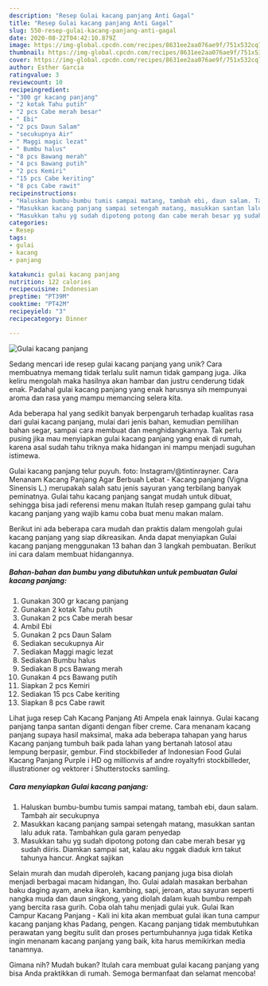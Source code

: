 ```yaml
---
description: "Resep Gulai kacang panjang Anti Gagal"
title: "Resep Gulai kacang panjang Anti Gagal"
slug: 550-resep-gulai-kacang-panjang-anti-gagal
date: 2020-08-22T04:42:10.879Z
image: https://img-global.cpcdn.com/recipes/8631ee2aa076ae9f/751x532cq70/gulai-kacang-panjang-foto-resep-utama.jpg
thumbnail: https://img-global.cpcdn.com/recipes/8631ee2aa076ae9f/751x532cq70/gulai-kacang-panjang-foto-resep-utama.jpg
cover: https://img-global.cpcdn.com/recipes/8631ee2aa076ae9f/751x532cq70/gulai-kacang-panjang-foto-resep-utama.jpg
author: Esther Garcia
ratingvalue: 3
reviewcount: 10
recipeingredient:
- "300 gr kacang panjang"
- "2 kotak Tahu putih"
- "2 pcs Cabe merah besar"
- " Ebi"
- "2 pcs Daun Salam"
- "secukupnya Air"
- " Maggi magic lezat"
- " Bumbu halus"
- "8 pcs Bawang merah"
- "4 pcs Bawang putih"
- "2 pcs Kemiri"
- "15 pcs Cabe keriting"
- "8 pcs Cabe rawit"
recipeinstructions:
- "Haluskan bumbu-bumbu tumis sampai matang, tambah ebi, daun salam. Tambah air secukupnya"
- "Masukkan kacang panjang sampai setengah matang, masukkan santan lalu aduk rata. Tambahkan gula garam penyedap"
- "Masukkan tahu yg sudah dipotong potong dan cabe merah besar yg sudah diiris. Diamkan sampai sat, kalau aku nggak diaduk krn takut tahunya hancur. Angkat sajikan"
categories:
- Resep
tags:
- gulai
- kacang
- panjang

katakunci: gulai kacang panjang 
nutrition: 122 calories
recipecuisine: Indonesian
preptime: "PT39M"
cooktime: "PT42M"
recipeyield: "3"
recipecategory: Dinner

---
```



![Gulai kacang panjang](https://img-global.cpcdn.com/recipes/8631ee2aa076ae9f/751x532cq70/gulai-kacang-panjang-foto-resep-utama.jpg)

Sedang mencari ide resep gulai kacang panjang yang unik? Cara membuatnya memang tidak terlalu sulit namun tidak gampang juga. Jika keliru mengolah maka hasilnya akan hambar dan justru cenderung tidak enak. Padahal gulai kacang panjang yang enak harusnya sih mempunyai aroma dan rasa yang mampu memancing selera kita.

Ada beberapa hal yang sedikit banyak berpengaruh terhadap kualitas rasa dari gulai kacang panjang, mulai dari jenis bahan, kemudian pemilihan bahan segar, sampai cara membuat dan menghidangkannya. Tak perlu pusing jika mau menyiapkan gulai kacang panjang yang enak di rumah, karena asal sudah tahu triknya maka hidangan ini mampu menjadi suguhan istimewa.

Gulai kacang panjang telur puyuh. foto: Instagram/@tintinrayner. Cara Menanam Kacang Panjang Agar Berbuah Lebat - Kacang panjang (Vigna Sinensis L.) merupakah salah satu jenis sayuran yang terbilang banyak peminatnya. Gulai tahu kacang panjang sangat mudah untuk dibuat, sehingga bisa jadi referensi menu makan Itulah resep gampang gulai tahu kacang panjang yang wajib kamu coba buat menu makan malam.


Berikut ini ada beberapa cara mudah dan praktis dalam mengolah gulai kacang panjang yang siap dikreasikan. Anda dapat menyiapkan Gulai kacang panjang menggunakan 13 bahan dan 3 langkah pembuatan. Berikut ini cara dalam membuat hidangannya.

<!--inarticleads1-->

##### Bahan-bahan dan bumbu yang dibutuhkan untuk pembuatan Gulai kacang panjang:

1. Gunakan 300 gr kacang panjang
1. Gunakan 2 kotak Tahu putih
1. Gunakan 2 pcs Cabe merah besar
1. Ambil  Ebi
1. Gunakan 2 pcs Daun Salam
1. Sediakan secukupnya Air
1. Sediakan  Maggi magic lezat
1. Sediakan  Bumbu halus
1. Sediakan 8 pcs Bawang merah
1. Gunakan 4 pcs Bawang putih
1. Siapkan 2 pcs Kemiri
1. Sediakan 15 pcs Cabe keriting
1. Siapkan 8 pcs Cabe rawit


Lihat juga resep Cah Kacang Panjang Ati Ampela enak lainnya. Gulai kacang panjang tanpa santan diganti dengan fiber creme. Cara menanam kacang panjang supaya hasil maksimal, maka ada beberapa tahapan yang harus Kacang panjang tumbuh baik pada lahan yang bertanah latosol atau lempung berpasir, gembur. Find stockbilleder af Indonesian Food Gulai Kacang Panjang Purple i HD og millionvis af andre royaltyfri stockbilleder, illustrationer og vektorer i Shutterstocks samling. 

<!--inarticleads2-->

##### Cara menyiapkan Gulai kacang panjang:

1. Haluskan bumbu-bumbu tumis sampai matang, tambah ebi, daun salam. Tambah air secukupnya
1. Masukkan kacang panjang sampai setengah matang, masukkan santan lalu aduk rata. Tambahkan gula garam penyedap
1. Masukkan tahu yg sudah dipotong potong dan cabe merah besar yg sudah diiris. Diamkan sampai sat, kalau aku nggak diaduk krn takut tahunya hancur. Angkat sajikan


Selain murah dan mudah diperoleh, kacang panjang juga bisa diolah menjadi berbagai macam hidangan, lho. Gulai adalah masakan berbahan baku daging ayam, aneka ikan, kambing, sapi, jeroan, atau sayuran seperti nangka muda dan daun singkong, yang diolah dalam kuah bumbu rempah yang bercita rasa gurih. Coba olah tahu menjadi gulai yuk. Gulai Ikan Campur Kacang Panjang - Kali ini kita akan membuat gulai ikan tuna campur kacang panjang khas Padang, pengen. Kacang panjang tidak membutuhkan perawatan yang begitu sulit dan proses pertumbuhannya juga tidak Ketika ingin menanam kacang panjang yang baik, kita harus memikirkan media tanamnya. 

Gimana nih? Mudah bukan? Itulah cara membuat gulai kacang panjang yang bisa Anda praktikkan di rumah. Semoga bermanfaat dan selamat mencoba!
